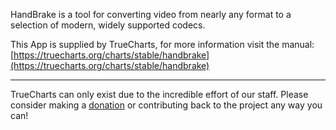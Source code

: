 HandBrake is a tool for converting video from nearly any format to a selection of modern, widely supported codecs.

This App is supplied by TrueCharts, for more information visit the manual: [https://truecharts.org/charts/stable/handbrake](https://truecharts.org/charts/stable/handbrake)

---

TrueCharts can only exist due to the incredible effort of our staff.
Please consider making a [donation](https://truecharts.org/about/sponsor) or contributing back to the project any way you can!
